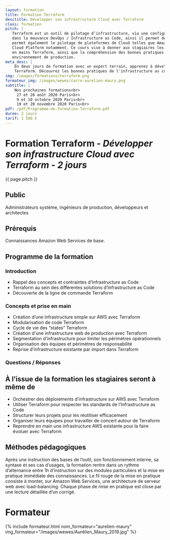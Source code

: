 ```yaml
---
layout: formation
title: Formation Terraform
desctitle: Développer son infrastructure Cloud avec Terraform
class: formation
pitch: |
   Terraform est un outil de pilotage d’infrastructure, via une configuration légère et efficace. Celui-ci se place
   dans la mouvance DevOps / Infrastructure as Code, ainsi il permet de créer des environnements reproductibles. Il
   permet également le pilotage de plateformes de Cloud telles que Amazon Web Services, Openstack, Azure ou Google
   Cloud Platform notamment. Ce cours vise à donner aux stagiaires les connaissances de base pour débuter et prendre
   en mains Terraform, ainsi que la compréhension des bonnes pratiques pour approfondir et utiliser cet outil en
   environnement de production.
meta_desc: |
    En deux jours de formation avec un expert terrain, apprenez à développer et piloter vos infrastructures Cloud avec
    Terraform. Découvrez les bonnes pratiques de l'infrastructure as code.
img: /images/formations/terraform.png
formateur_img: /images/wewes/carre-aurelien-maury.png
subtitle: |
    Nos prochaines formations<br>
     27 et 28 août 2020 Paris<br>
     9 et 10 octobre 2020 Paris<br>
     19 et 20 novembre 2020 Paris<br>
pdf: /pdf/Programme-de-formation-Terraform.pdf
duree: 2 jours
tarif: 1 500 €
---
```


# Formation Terraform - *Développer son infrastructure Cloud avec Terraform - 2 jours*

{{ page.pitch }}

## Public


Administrateurs système, ingénieurs de production, développeurs et architectes

## Prérequis

Connaissances Amazon Web Services de base.


## Programme de la formation


###  Introduction

  * Rappel des concepts et contraintes d’Infrastructure as Code
  * Terraform au sein des différentes solutions d’Infrastructure as Code
  * Découverte de la ligne de commande Terraform

###  Concepts et prise en main

  * Création d’une infrastructure simple sur AWS avec Terraform
  * Modularisation de code Terraform
  * Cycle de vie des “states” Terraform
  * Création d'une infrastructure web de production avec Terraform
  * Segmentation d’infrastructure pour limiter les périmètres opérationnels
  * Organisation des équipes et périmètres de responsabilité
  * Reprise d’infrastructure existante par import dans Terraform

### Questions / Réponses


## À l’issue de la formation les stagiaires seront à même de

* Orchestrer des déploiements d’infrastructure sur AWS avec Terraform
* Utiliser Terraform pour respecter les standards de l’Infrastructure as Code
* Structurer leurs projets pour les réutiliser efficacement
* Organiser leurs équipes pour travailler de concert autour de Terraform
* Reprendre en main une infrastructure AWS existante pour la faire évoluer avec Terraform


## Méthodes pédagogiques


Après une instruction des bases de l’outil, son fonctionnement interne, sa syntaxe et ses cas d’usages, la formation
rentre dans un rythme d’alternance entre 1h d’instruction sur des modules particuliers et la mise en pratique immédiate
des connaissances. Le fil rouge de la mise en pratique consiste à monter, sur Amazon Web Services, une architecture de
serveur web avec load-balancing. Chaque phase de mise en pratique est close par une lecture détaillée d’un corrigé.


# Formateur

{% include formateur.html nom_formateur="aurelien-maury" img_formateur="/images/wewes/Aurélien_Maury_2019.jpg" %}
